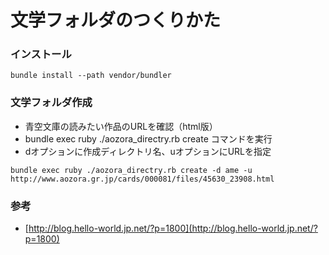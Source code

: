# 文学フォルダのつくりかた

### インストール

```
bundle install --path vendor/bundler
```

### 文学フォルダ作成

* 青空文庫の読みたい作品のURLを確認（html版）
* bundle exec ruby ./aozora_directry.rb create コマンドを実行
* dオプションに作成ディレクトリ名、uオプションにURLを指定

```
bundle exec ruby ./aozora_directry.rb create -d ame -u http://www.aozora.gr.jp/cards/000081/files/45630_23908.html
```

### 参考
* [http://blog.hello-world.jp.net/?p=1800](http://blog.hello-world.jp.net/?p=1800)
